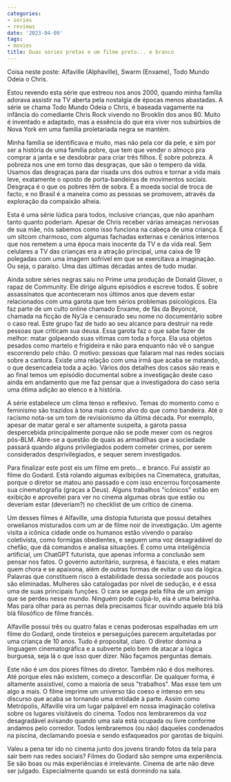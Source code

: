```yaml
---
categories:
- series
- reviews
date: '2023-04-09'
tags:
- movies
title: Duas séries pretas e um filme preto... e branco
---
```


Coisa neste poste: Alfaville (Alphaville), Swarm (Enxame), Todo Mundo Odeia o Chris.

Estou revendo esta série que estreou nos anos 2000, quando minha família adorava assistir na TV aberta pela nostalgia de épocas menos abastadas. A série se chama Todo Mundo Odeia o Chris, é baseada vagamente na infância do comediante Chris Rock vivendo no Brooklin dos anos 80. Muito é inventado e adaptado, mas a essência do que era viver nos subúrbios de Nova York em uma família proletariada negra se mantém.

Minha família se identificava e muito, mas não pela cor da pele, e sim por ser a história de uma família pobre, que tem que vender o almoço pra comprar a janta e se desdobrar para criar três filhos. É sobre pobreza. A pobreza nos une em torno das desgraças, que são o tempero da vida. Usamos das desgraças para dar risada uns dos outros e tornar a vida mais leve, exatamente o oposto de porta-bandeiras de movimentos sociais. Desgraça é o que os pobres têm de sobra. É a moeda social de troca de facto, e no Brasil é a maneira como as pessoas se promovem, através da exploração da compaixão alheia.

Esta é uma série lúdica para todos, inclusive crianças, que não apanham tanto quanto poderiam. Apesar de Chris receber várias ameaças nervosas de sua mãe, nós sabemos como isso funciona na cabeça de uma criança. É um sitcom charmoso, com algumas fachadas externas e cenários internos que nos remetem a uma época mais inocente da TV e da vida real. Sem celulares a TV das crianças era a atração principal, uma caixa de 19 polegadas com uma imagem sofrível em que se exercitava a imaginação. Ou seja, o paraíso. Uma das últimas décadas antes de tudo mudar.

Ainda sobre séries negras saiu no Prime uma produção de Donald Glover, o rapaz de Community. Ele dirige alguns episódios e escreve todos. É sobre assassinatos que aconteceram nos últimos anos que devem estar relacionados com uma garota que tem sérios problemas psicológicos. Ela faz parte de um culto online chamado Enxame, de fãs da Beyoncé, chamada na ficção de Ny'Ja e censurado seu nome no documentário sobre o caso real. Este grupo faz de tudo ao seu alcance para destruir na rede pessoas que criticam sua deusa. Essa garota faz o que sabe fazer de melhor: matar golpeando suas vítimas com toda a força. Ela usa objetos pesados como martelo e frigideira e não para enquanto não vê o sangue escorrendo pelo chão. O motivo: pessoas que falaram mal nas redes sociais sobre a cantora. Existe uma relação com uma irmã que acaba se matando, o que desencadeia toda a ação. Vários dos detalhes dos casos são reais e ao final temos um episódio documental sobre a investigação deste caso ainda em andamento que me faz pensar que a investigadora do caso seria uma ótima adição ao elenco e à história.

A série estabelece um clima tenso e reflexivo. Temas do momento como o feminismo são trazidos à tona mais como alvo do que como bandeira. Até o racismo nota-se um tom de revisionismo da última década. Por exemplo, apesar de matar geral e ser altamente suspeita, a garota passa despercebida principalmente porque não se pode mexer com os negros pós-BLM. Abre-se a questão de quais as armadilhas que a sociedade passará quando alguns privilegiados podem cometer crimes, por serem considerados desprivilegiados, e sequer serem investigados.

Para finalizar este post eis um filme em preto... e branco. Fui assistir ao filme do Godard. Está rolando algumas exibições na Cinemateca, gratuitas, porque o diretor se matou ano passado e com isso encerrou forçosamente sua cinematografia (graças a Deus). Alguns trabalhos "icônicos" estão em exibição e aproveitei para ver no cinema algumas obras que estão ou deveriam estar (deveriam?) no checklist de um crítico de cinema.

Um desses filmes é Alfaville, uma distopia futurista que possui detalhes orwelianos misturados com um ar de filme noir de investigação. Um agente visita a icônica cidade onde os humanos estão vivendo o paraíso coletivista, como formigas obedientes, e seguem uma voz desagradável do chefão, que dá comandos e analisa situações. É como uma inteligência artificial, um ChatGPT futurista, que apenas informa a conclusão sem pensar nos fatos. O governo autoritário, surpresa, é fascista, e eles matam quem chora e se apaixona, além de outras formas de evitar o uso da lógica. Palavras que constituem risco à estabilidade dessa sociedade aos poucos são eliminadas. Mulheres são catalogadas por nível de sedução, e é essa uma de suas principais funções. O cara se apega pela filha de um amigo que se perdeu nesse mundo. Ninguém pode culpá-lo, ela é uma belezinha. Mas para olhar para as pernas dela precisamos ficar ouvindo aquele blá blá blá filosófico de filme francês.

Alfaville possui três ou quatro falas e cenas poderosas espalhadas em um filme do Godard, onde tiroteios e perseguições parecem arquitetadas por uma criança de 10 anos. Tudo é proposital, claro. O diretor domina a linguagem cinematográfica e a subverte pelo bem de atacar a lógica burguesa, seja lá o que isso quer dizer. Não façamos perguntas demais.

Este não é um dos piores filmes do diretor. Também não é dos melhores. Até porque eles não existem, começo a desconfiar. De qualquer forma, é altamente assistível, como a maioria de seus "trabalhos". Mas esse tem um algo a mais. O filme imprime um universo tão coeso e intenso em seu discurso que acaba se tornando uma entidade à parte. Assim como Metrópolis, Alfaville vira um lugar palpável em nossa imaginação coletiva sobre os lugares visitáveis do cinema. Todos nos lembraremos da voz desagradável avisando quando uma sala está ocupada ou livre conforme andamos pelo corredor. Todos lembraremos (ou não) daqueles condenados na piscina, declamando poesia e sendo esfaqueados por garotas de biquíni.

Valeu a pena ter ido no cinema junto dos jovens tirando fotos da tela para sair bem nas redes sociais? Filmes do Godard são sempre uma experiência. Se são boas ou más experiências é irrelevante. Cinema de arte não deve ser julgado. Especialmente quando se está dormindo na sala.